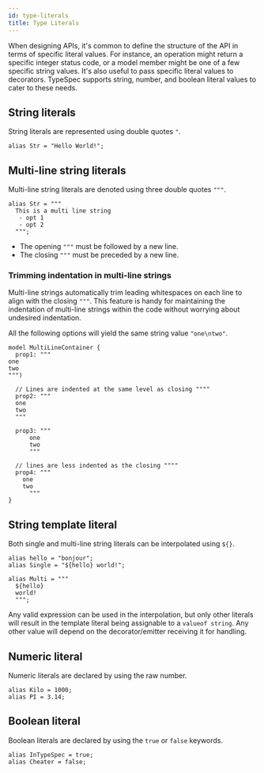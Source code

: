 ```yaml
---
id: type-literals
title: Type Literals
---
```


When designing APIs, it's common to define the structure of the API in terms of specific literal values. For instance, an operation might return a specific integer status code, or a model member might be one of a few specific string values. It's also useful to pass specific literal values to decorators. TypeSpec supports string, number, and boolean literal values to cater to these needs.

## String literals

String literals are represented using double quotes `"`.

```typespec
alias Str = "Hello World!";
```

## Multi-line string literals

Multi-line string literals are denoted using three double quotes `"""`.

```typespec
alias Str = """
  This is a multi line string
   - opt 1
   - opt 2
  """;
```

- The opening `"""` must be followed by a new line.
- The closing `"""` must be preceded by a new line.

### Trimming indentation in multi-line strings

Multi-line strings automatically trim leading whitespaces on each line to align with the closing `"""`. This feature is handy for maintaining the indentation of multi-line strings within the code without worrying about undesired indentation.

All the following options will yield the same string value `"one\ntwo"`.

```typespec
model MultiLineContainer {
  prop1: """
one
two
""")

  // Lines are indented at the same level as closing """"
  prop2: """
  one
  two
  """

  prop3: """
      one
      two
      """

  // lines are less indented as the closing """"
  prop4: """
    one
    two
      """
}
```

## String template literal

Both single and multi-line string literals can be interpolated using `${}`.

```typespec
alias hello = "bonjour";
alias Single = "${hello} world!";

alias Multi = """
  ${hello} 
  world!
  """;
```

Any valid expression can be used in the interpolation, but only other literals will result in the template literal being assignable to a `valueof string`. Any other value will depend on the decorator/emitter receiving it for handling.

## Numeric literal

Numeric literals are declared by using the raw number.

```typespec
alias Kilo = 1000;
alias PI = 3.14;
```

## Boolean literal

Boolean literals are declared by using the `true` or `false` keywords.

```typespec
alias InTypeSpec = true;
alias Cheater = false;
```
